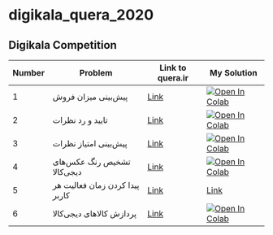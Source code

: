 # digikala_quera_2020
Digikala Competition
---

Number| Problem | Link to quera.ir  | My Solution  
--- | ---     | ---   | --- 
1     | پیش‌بینی میزان فروش | [Link](https://quera.ir/contest/assignments/20120/problems/66274) | [![Open In Colab](https://colab.research.google.com/assets/colab-badge.svg)](https://colab.research.google.com/github/mehrshadhosseini28/digikala_quera_2020/blob/master/Digikala_P1.ipynb)
2     | تایید و رد نظرات | [Link](https://quera.ir/contest/assignments/20120/problems/66276) | [![Open In Colab](https://colab.research.google.com/assets/colab-badge.svg)](https://colab.research.google.com/github/mehrshadhosseini28/digikala_quera_2020/blob/master/Digikala_P2.ipynb)
3     | پیش‌بینی امتیاز نظرات | [Link](https://quera.ir/contest/assignments/20120/problems/66277) | [![Open In Colab](https://colab.research.google.com/assets/colab-badge.svg)](https://colab.research.google.com/github/mehrshadhosseini28/digikala_quera_2020/blob/master/Digikala_P3.ipynb)
4     | تشخیص رنگ‌ عکس‌های دیجی‌کالا | [Link](https://quera.ir/contest/assignments/20120/problems/66279) | [![Open In Colab](https://colab.research.google.com/assets/colab-badge.svg)](https://colab.research.google.com/github/mehrshadhosseini28/digikala_quera_2020/blob/master/Digikala_P4.ipynb)
5     | پیدا کردن زمان فعالیت هر کاربر | [Link](https://quera.ir/contest/assignments/20120/problems/66275) | [Link](https://github.com/mehrshadhosseini28/digikala_quera_2020/blob/master/Digikala_P5.sql) 
6     | پردازش کالاهای دیجی‌کالا | [Link](https://quera.ir/contest/assignments/20120/problems/66283) | [![Open In Colab](https://colab.research.google.com/assets/colab-badge.svg)](https://colab.research.google.com/github/mehrshadhosseini28/digikala_quera_2020/blob/master/Digikala_P6.ipynb)

